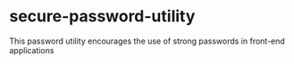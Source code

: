 # secure-password-utility
This password utility encourages the use of strong passwords in front-end applications
